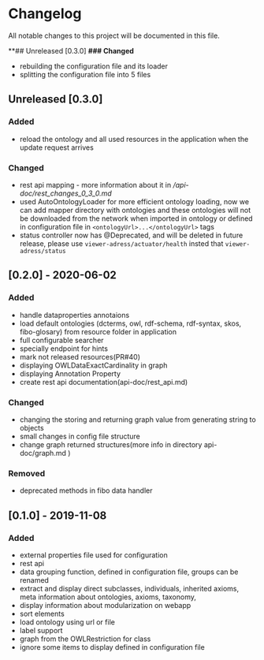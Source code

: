 # Changelog
All notable changes to this project will be documented in this file.

**## Unreleased [0.3.0] 
**### Changed**
- rebuilding the configuration file and its loader
- splitting the configuration file into 5 files


## Unreleased [0.3.0]
### Added
- reload the ontology and all used resources in the application when the update request arrives 

### Changed
- rest api mapping - more information about it in */api-doc/rest_changes_0_3_0.md*
- used AutoOntologyLoader for more efficient ontology loading, now we can add mapper directory with ontologies and these ontologies will not be downloaded from the network when imported in ontology or defined in configuration file in ```<ontologyUrl>...</ontologyUrl>``` tags
- status controller now has @Deprecated, and will be deleted in future release, please use ```viewer-adress/actuator/health``` insted that ```viewer-adress/status```


## [0.2.0] - 2020-06-02
### Added
- handle dataproperties annotaions
- load default ontologies (dcterms, owl, rdf-schema, rdf-syntax, skos, fibo-glosary) from resource folder in application
- full configurable searcher
- specially endpoint for hints
- mark not released resources(PR#40)
- displaying OWLDataExactCardinality in graph
- displaying Annotation Property
- create rest api documentation(api-doc/rest_api.md)

### Changed
- changing the storing and returning graph value from generating string to objects
- small changes in config file structure
- change graph returned structures(more info in directory api-doc/graph.md )

### Removed
- deprecated methods in fibo data handler


## [0.1.0] - 2019-11-08
### Added
- external properties file used for configuration
- rest api
- data grouping function, defined in configuration file, groups can be renamed 
- extract and display direct subclasses, individuals, inherited axioms, meta information about ontologies, axioms, taxonomy,
- display information about modularization on webapp
- sort elements
- load ontology using url or file
- label support
- graph from the OWLRestriction for class
- ignore some items to display defined in configuration file
